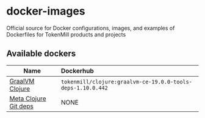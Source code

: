 # docker-images

Official source for Docker configurations, images, and examples of Dockerfiles for TokenMill products and projects

## Available dockers

| Name          | Dockerhub          |
| ------------- |:-------------|
| [GraalVM Clojure](https://github.com/tokenmill/docker-images/tree/master/graalvm-clojure)      | `tokenmill/clojure:graalvm-ce-19.0.0-tools-deps-1.10.0.442` |
| [Meta Clojure Git deps](https://github.com/tokenmill/docker-images/tree/master/meta-clojure-private-git-deps)      |     NONE  |
